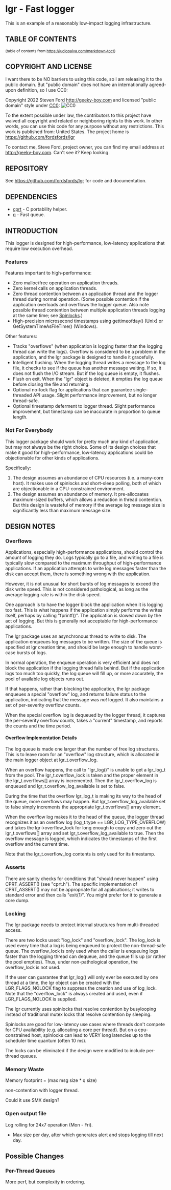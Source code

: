 # lgr - Fast logger

This is an example of a reasonably low-impact logging
infrastructure.

## TABLE OF CONTENTS

<sup>(table of contents from https://luciopaiva.com/markdown-toc/)</sup>

## COPYRIGHT AND LICENSE

I want there to be NO barriers to using this code, so I am releasing it to the public domain.
But "public domain" does not have an internationally agreed-upon definition, so I use CC0:

Copyright 2022 Steven Ford http://geeky-boy.com and licensed
"public domain" style under
[CC0](http://creativecommons.org/publicdomain/zero/1.0/):
![CC0](https://licensebuttons.net/p/zero/1.0/88x31.png "CC0")

To the extent possible under law, the contributors to this project have
waived all copyright and related or neighboring rights to this work.
In other words, you can use this code for any purpose without any
restrictions.  This work is published from: United States.  The project home
is https://github.com/fordsfords/lgr

To contact me, Steve Ford, project owner, you can find my email address
at http://geeky-boy.com.  Can't see it?  Keep looking.

## REPOSITORY

See https://github.com/fordsfords/lgr for code and documentation.

## DEPENDENCIES

* [cprt](https://github.com/fordsfords/cprt) - C portability helper.
* [q](https://github.com/fordsfords/q) - Fast queue.

## INTRODUCTION

This logger is designed for high-performance,
low-latency applications that require low execution overhead.

### Features

Features important to high-performance:
* Zero malloc/free operation on application threads.
* Zero kernel calls on application threads.
* Zero thread contention between an application thread and the logger thread
during normal operation.
(Some possible contention if the application overloads and overflows the
logger queue.
Also note possible thread contention between multiple application threads
logging at the same time; see [Spinlocks](spinlocks).)
* High-precision microsecond timestamps using gettimeofday() (Unix) or
GetSystemTimeAsFileTime() (Windows).

Other features:

* Tracks "overflows" (when application is logging faster than the logging thread can write the logs).
Overflow is considered to be a problem in the application,
and the lgr package is designed to handle it gracefully.
* Intelligent flushing.
When the logging thread writes a message to the log file,
it checks to see if the queue has another message waiting.
If so, it does not flush the I/O stream.
But if the log queue is empty, it flushes.
* Flush on exit.
When the "lgr" object is deleted,
it empties the log queue before closing the file and returning.
* Optional no-lock flag for applications that can guarantee single-threaded
API usage. Slight performance improvement, but no longer thread-safe.
* Optional timestamp deferment to logger thread.
Slight performance improvement, but timestamp can be inaccurate in proportion
to queue length.

### Not For Everybody

This logger package should work for pretty much any kind of application,
but may not always be the right choice.
Some of its design choices that make it good for high-performance,
low-latency applications could be objectionable for other kinds
of applications.

Specifically:
1. The design assumes an abundance of CPU resources (i.e. a many-core host).
It makes use of spinlocks and short-sleep polling,
both of which are objectionable in a CPU-constrained environment.
2. The design assumes an abundance of memory.
It pre-allocaates maximum-sized buffers,
which allows a reduction in thread contention.
But this design is wasteful of memory if the average log message size is
significantly less than maximum message size.

## DESIGN NOTES

### Overflows

Applications, especially high-performance applications,
should control the amount of logging they do.
Logs typically go to a file,
and writing to a file is typically slow compared to the maximum
throughput of high-performance applications.
If an application attempts to write log messages faster than the
disk can accept them, there is something wrong with the application.

However, it is not unusual for short bursts of log messages to
exceed the disk write speed.
This is not considered pathological,
as long as the average logging rate is within the disk speed.

One approach is to have the logger block the application when it is
logging too fast.
This is what happens if the application simply performs the
writes itself, perhaps by calling "fprintf()".
The application is slowed down by the act of logging.
But this is generally not acceptable for high-performance applications.

The lgr package uses an asynchronous thread to write to disk.
The application enqueues log messages to be written.
The size of the queue is specified at lgr creation time,
and should be large enough to handle worst-case bursts of logs.

In normal operation, the enqueue operation is very efficient and
does not block the application if the logging thread falls behind.
But if the application logs too much too quickly,
the log queue will fill up, or more accurately,
the pool of available log objects runs out.

If that happens, rather than blocking the application,
the lgr package enqueues a special "overflow" log,
and returns failure status to the application,
indicating that the message was *not* logged.
It also maintains a set of per-severity overflow counts.

When the special overflow log is dequeued by the logger thread,
it captures the per-severity overflow counts, takes a "current"
timestamp, and reports the counts and the time period.

#### Overflow Implementation Details

The log queue is made one larger than the number of free log structures.
This is to leave room for an "overflow" log structure,
which is allocated in the main logger object at lgr_t.overflow_log.

When an overflow happens, the call to "lgr_log()" is unable to get a lgr_log_t
from the pool. The lgr_t.overflow_lock is taken and the proper element in
the lgr_t.overflows[] array is incremented.
Then the lgr_t.overflow_log is enqueued and
lgr_t.overflow_log_available is set to false.

During the time that the overflow lgr_log_t is making its way to the head
of the queue, more overflows may happen.
But lgr_t.overflow_log_available set to false simply increments the
appropriate lgr_t.overflows[] array element.

When the overflow log makes it to the head of the queue,
the logger thread recognizes it as an overflow log
(log_t.type == LGR_LOG_TYPE_OVERFLOW) and takes the
lgr->overflow_lock for long enough to copy and zero out the
lgr_t.overflows[] array and set lgr_t.overflow_log_available to true.
Then the overflow message is logged, which indicates the timestamps
of the first overflow and the current time.

Note that the lgr_t.overflow_log contents is only used for its timestamp.

### Asserts

There are sanity checks for conditions that "should never happen" using
CPRT_ASSERT() (see "cprt.h").
The specific implementation of CPRT_ASSERT() may not be appropriate for
all applications; it writes to standard error and then calls "exit(1)".
You might prefer for it to generate a core dump.

### Locking

The lgr package needs to protect internal structures from multi-threaded access.

There are two locks used: "log_lock" and "overflow_lock".
The log_lock is used every time that a log is being enqueued to
protect the non-thread-safe queue.
The overflow_lock is only used when the caller is enqueuing logs faster than
the logging thread can dequeue, and the queue fills up (or rather the
pool empties).
Thus, under non-pathological operation, the overflow_lock is not used.

If the user can guarantee that lgr_log() will only ever be executed
by one thread at a time, the lgr object can be created with the
LGR_FLAGS_NOLOCK flag to suppress the creation and use of log_lock.
Note that the "overflow_lock" is always created and used,
even if LGR_FLAGS_NOLOCK is supplied.

The lgr currently uses spinlocks that resolve contention by busylooping instead
of traditional mutex locks that resolve contention by sleeping.

Spinlocks are good for low-latency use cases where threads don't compete for
CPU availability (e.g. allocating a core per thread).
But on a cpu-constrained host, spinlocks can lead to VERY long latencies
up to the scheduler time quantum (often 10 ms).

The locks can be eliminated if the design were modified to include
per-thread queues.

### Memory Waste

Memory footprint = (max msg size * q size)

non-contention with logger thread.

Could it use SMX design?

### Open output file

Log rolling for 24x7 operation (Mon - Fri).
* Max size per day,
    after which generates alert and stops logging till next day.

## Possible Changes

### Per-Thread Queues

More perf, but complexity in ordering.
